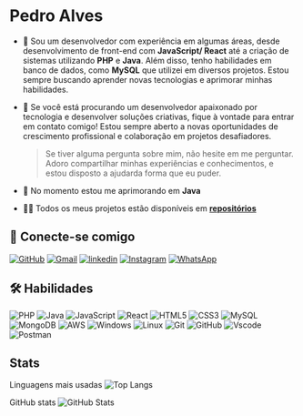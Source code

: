 
# Pedro Alves

- 🔭 Sou um desenvolvedor com experiência em algumas áreas, desde desenvolvimento de front-end com **JavaScript/ React** até a criação de sistemas utilizando **PHP** e **Java**. Além disso, tenho habilidades em banco de dados, como **MySQL** que utilizei em diversos projetos. Estou sempre buscando aprender novas tecnologias e aprimorar minhas habilidades.

- 💬 Se você está procurando um desenvolvedor apaixonado por tecnologia e desenvolver soluções criativas, fique à vontade para entrar em contato comigo! Estou sempre aberto a novas oportunidades de crescimento profissional e colaboração em projetos desafiadores.

    > Se tiver alguma pergunta sobre mim, não hesite em me perguntar. Adoro compartilhar minhas experiências e conhecimentos, e estou disposto a ajudarda forma que eu puder.

- 🌱 No momento estou me aprimorando em **Java**

- 👨‍💻 Todos os meus projetos estão disponíveis em
[**repositórios**](github.com/pedrohrqe?tab=repositories)

## 🔗 Conecte-se comigo
[![GitHub](https://img.shields.io/badge/GitHub-100000?style=for-the-badge&logo=github&logoColor=white)](https://github.com/pedrohrqe)
[![Gmail](https://img.shields.io/badge/Gmail-D14836?style=for-the-badge&logo=gmail&logoColor=white)](mailto:pholiveira.2001@gmail.com)
[![linkedin](https://img.shields.io/badge/linkedin-0A66C2?style=for-the-badge&logo=linkedin&logoColor=white)](https://www.linkedin.com/in/pedrohrqe/)
[![Instagram](https://img.shields.io/badge/-Instagram-%23E4405F?style=for-the-badge&logo=instagram&logoColor=white)](https://www.instagram.com/pedro.hrqe/)
[![WhatsApp](https://img.shields.io/badge/WhatsApp-25D366?style=for-the-badge&logo=whatsapp&logoColor=white)](https://wa.me/5511957056555)

## 🛠 Habilidades
![PHP](https://img.shields.io/badge/PHP-777BB4?style=for-the-badge&logo=php&logoColor=white)
![Java](https://img.shields.io/badge/java-%23ED8B00.svg?style=for-the-badge&logo=openjdk&logoColor=white)
![JavaScript](https://img.shields.io/badge/JavaScript-F7DF1E?style=for-the-badge&logo=javascript&logoColor=black)
![React](https://img.shields.io/badge/React-20232A?style=for-the-badge&logo=react&logoColor=61DAFB)
![HTML5](https://img.shields.io/badge/HTML5-E34F26?style=for-the-badge&logo=html5&logoColor=white)
![CSS3](https://img.shields.io/badge/CSS3-1572B6?style=for-the-badge&logo=css3&logoColor=white)
![MySQL](https://img.shields.io/badge/MySQL-00000F?style=for-the-badge&logo=mysql&logoColor=white)
![MongoDB](https://img.shields.io/badge/MongoDB-%234ea94b.svg?style=for-the-badge&logo=mongodb&logoColor=white)
![AWS](https://img.shields.io/badge/AWS-000.svg?style=for-the-badge&logo=amazon-aws&logoColor=white)
![Windows](https://img.shields.io/badge/Windows-000?style=for-the-badge&logo=windows&logoColor=2CA5E0)
![Linux](https://img.shields.io/badge/Linux-000?style=for-the-badge&logo=linux&logoColor=FCC624)
![Git](https://img.shields.io/badge/GIT-E44C30?style=for-the-badge&logo=git&logoColor=white)
![GitHub](https://img.shields.io/badge/GitHub-100000?style=for-the-badge&logo=github&logoColor=white)
![Vscode](https://img.shields.io/badge/Vscode-007ACC?style=for-the-badge&logo=visual-studio-code&logoColor=white)
![Postman](https://img.shields.io/badge/Postman-FF6C37.svg?style=for-the-badge&logo=Postman&logoColor=white)

## Stats
Linguagens mais usadas
![Top Langs](https://github-readme-stats-git-masterrstaa-rickstaa.vercel.app/api/top-langs/?username=pedrohrqe&layout=compact&bg_color=0d2242&border_color=FFFFFF&title_color=E94D5F&text_color=FFF&hide_title=true)

GitHub stats
![GitHub Stats](https://github-readme-stats.vercel.app/api?username=pedrohrqe&theme=transparent&bg_color=0d2242&border_color=FFFFFF&show_icons=true&icon_color=30A3DC&title_color=E94D5F&text_color=FFF&hide_title=true)